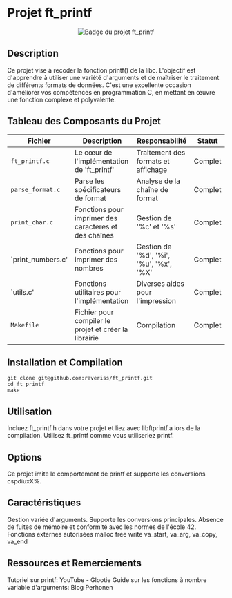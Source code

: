 # Projet ft_printf
<div align="center">
  <img src="URL_DE_L'IMAGE_BADGE_FTPRINTF" alt="Badge du projet ft_printf">
</div>

## Description
Ce projet vise à recoder la fonction printf() de la libc. L'objectif est d'apprendre à utiliser une variété d'arguments et de maîtriser le traitement de différents formats de données. C'est une excellente occasion d'améliorer vos compétences en programmation C, en mettant en œuvre une fonction complexe et polyvalente.

## Tableau des Composants du Projet

| Fichier           | Description                                           | Responsabilité                                  | Statut    |
|-------------------|-------------------------------------------------------|-----------------------------------------|-----------|
| `ft_printf.c`     | Le cœur de l'implémentation de 'ft_printf'            | Traitement des formats et affichage     | Complet   |
| `parse_format.c	` | Parse les spécificateurs de format                    | Analyse de la chaîne de format          | Complet   |
| `print_char.c	`   | Fonctions pour imprimer des caractères et des chaînes | Gestion de '%c' et '%s'                 | Complet   |
| `print_numbers.c' | Fonctions pour imprimer des nombres                   | Gestion de '%d', '%i', '%u', '%x', '%X' | Complet   |
| `utils.c'         | Fonctions utilitaires pour l'implémentation           | Diverses aides pour l'impression        | Complet   |
| `Makefile`        | Fichier pour compiler le projet et créer la librairie | Compilation                             | Complet   |

## Installation et Compilation
```
git clone git@github.com:raveriss/ft_printf.git
cd ft_printf
make
```

## Utilisation
Incluez ft_printf.h dans votre projet et liez avec libftprintf.a lors de la compilation. Utilisez ft_printf comme vous utiliseriez printf.

## Options
Ce projet imite le comportement de printf et supporte les conversions cspdiuxX%.

## Caractéristiques
Gestion variée d'arguments.
Supporte les conversions principales.
Absence de fuites de mémoire et conformité avec les normes de l'école 42.
Fonctions externes autorisées
malloc
free
write
va_start, va_arg, va_copy, va_end

## Ressources et Remerciements
Tutoriel sur printf: YouTube - Glootie
Guide sur les fonctions à nombre variable d'arguments: Blog Perhonen
